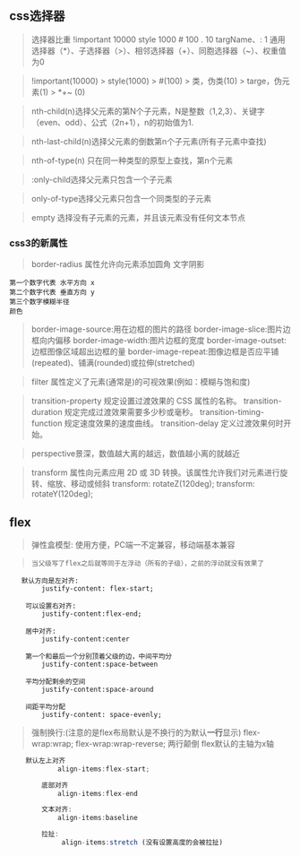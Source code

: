 ##  css选择器
>  选择器比重
    !important  10000
    style       1000
    #           100
    .           10
    targName、: 1
    通用选择器（*）、子选择器（>）、相邻选择器（+）、同胞选择器（~）、权重值为0

>    !important(10000) >  style(1000) > #(100) > 类，伪类(10) > targe，伪元素(1) > *+~ (0)

> nth-child(n)选择父元素的第N个子元素，N是整数（1,2,3）、关键字（even、odd）、公式（2n+1），n的初始值为1.

> nth-last-child(n)选择父元素的倒数第n个子元素(所有子元素中查找)

> nth-of-type(n) 只在同一种类型的原型上查找，第n个元素

> :only-child选择父元素只包含一个子元素

> only-of-type选择父元素只包含一个同类型的子元素

> empty  选择没有子元素的元素，并且该元素没有任何文本节点

###  css3的新属性

> border-radius 属性允许向元素添加圆角
> 文字阴影

    第一个数字代表 水平方向 x
    第二个数字代表 垂直方向 y
    第三个数字模糊半径 
    颜色

> border-image-source:用在边框的图片的路径
  border-image-slice:图片边框向内偏移
  border-image-width:图片边框的宽度
  border-image-outset:边框图像区域超出边框的量
  border-image-repeat:图像边框是否应平铺(repeated)、铺满(rounded)或拉伸(stretched)

>  filter 属性定义了元素(通常是<img>)的可视效果(例如：模糊与饱和度)

>  transition-property	规定设置过渡效果的 CSS 属性的名称。
  transition-duration	规定完成过渡效果需要多少秒或毫秒。
  transition-timing-function	规定速度效果的速度曲线。
  transition-delay	定义过渡效果何时开始。

> perspective景深，数值越大离的越远，数值越小离的就越近

> transform 属性向元素应用 2D 或 3D 转换。该属性允许我们对元素进行旋转、缩放、移动或倾斜
   transform: rotateZ(120deg);
   transform: rotateY(120deg);

##   flex

> 弹性盒模型:
            使用方便，PC端一不定兼容，移动端基本兼容

>     当父级写了flex之后就等同于左浮动（所有的子级），之前的浮动就没有效果了

       默认方向是左对齐:
            justify-content: flex-start;

        可以设置右对齐:
            justify-content:flex-end;

        居中对齐:
            justify-content:center

        第一个和最后一个分别顶着父级的边，中间平均分
            justify-content:space-between

        平均分配剩余的空间
            justify-content:space-around

        间距平均分配
            justify-content: space-evenly;

>  强制换行:(注意的是flex布局默认是不换行的为默认**一行**显示)
            flex-wrap:wrap;
            flex-wrap:wrap-reverse;  两行颠倒
>  flex默认的主轴为x轴
```js
    默认左上对齐
            align-items:flex-start;

        底部对齐
            align-items:flex-end

        文本对齐:
            align-items:baseline

        拉扯:
             align-items:stretch (没有设置高度的会被拉扯)
```